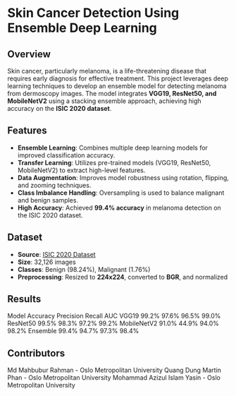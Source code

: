 # Skin Cancer Detection Using Ensemble Deep Learning  

## Overview  
Skin cancer, particularly melanoma, is a life-threatening disease that requires early diagnosis for effective treatment. This project leverages deep learning techniques to develop an ensemble model for detecting melanoma from dermoscopy images. The model integrates **VGG19, ResNet50, and MobileNetV2** using a stacking ensemble approach, achieving high accuracy on the **ISIC 2020 dataset**.

## Features  
- **Ensemble Learning**: Combines multiple deep learning models for improved classification accuracy.  
- **Transfer Learning**: Utilizes pre-trained models (VGG19, ResNet50, MobileNetV2) to extract high-level features.  
- **Data Augmentation**: Improves model robustness using rotation, flipping, and zooming techniques.  
- **Class Imbalance Handling**: Oversampling is used to balance malignant and benign samples.  
- **High Accuracy**: Achieved **99.4% accuracy** in melanoma detection on the ISIC 2020 dataset.  



## Dataset  
- **Source**: [ISIC 2020 Dataset](https://www.kaggle.com/datasets/cdeotte/jpeg-melanoma-256x256)  
- **Size**: 32,126 images  
- **Classes**: Benign (98.24%), Malignant (1.76%)  
- **Preprocessing**: Resized to **224x224**, converted to **BGR**, and normalized  



## Results
Model	Accuracy	Precision	Recall	AUC
VGG19	99.2%	97.6%	96.5%	99.0%
ResNet50	99.5%	98.3%	97.2%	99.2%
MobileNetV2	91.0%	44.9%	94.0%	98.2%
Ensemble	99.4%	94.7%	97.3%	98.4%

##  Contributors
Md Mahbubur Rahman - Oslo Metropolitan University
Quang Dung Martin Phan - Oslo Metropolitan University
Mohammad Azizul Islam Yasin - Oslo Metropolitan University